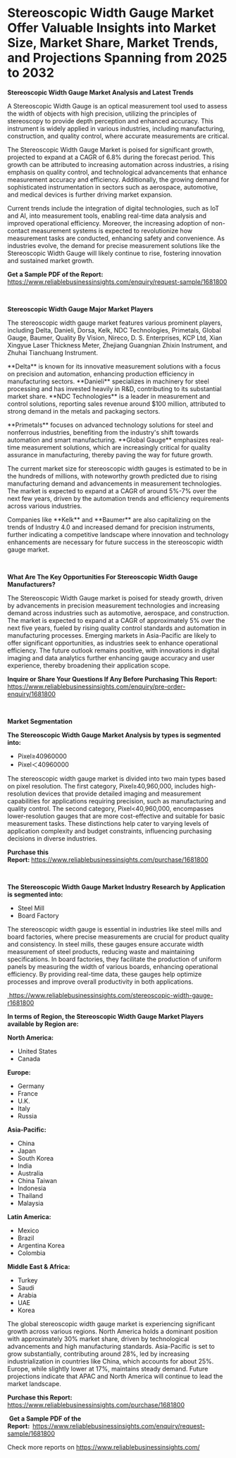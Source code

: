 <p><h1>Stereoscopic Width Gauge Market Offer Valuable Insights into Market Size, Market Share, Market Trends, and Projections Spanning from 2025 to 2032</h1></p><p><strong>Stereoscopic Width Gauge Market Analysis and Latest Trends</strong></p>
<p><p>A Stereoscopic Width Gauge is an optical measurement tool used to assess the width of objects with high precision, utilizing the principles of stereoscopy to provide depth perception and enhanced accuracy. This instrument is widely applied in various industries, including manufacturing, construction, and quality control, where accurate measurements are critical.</p><p>The Stereoscopic Width Gauge Market is poised for significant growth, projected to expand at a CAGR of 6.8% during the forecast period. This growth can be attributed to increasing automation across industries, a rising emphasis on quality control, and technological advancements that enhance measurement accuracy and efficiency. Additionally, the growing demand for sophisticated instrumentation in sectors such as aerospace, automotive, and medical devices is further driving market expansion.</p><p>Current trends include the integration of digital technologies, such as IoT and AI, into measurement tools, enabling real-time data analysis and improved operational efficiency. Moreover, the increasing adoption of non-contact measurement systems is expected to revolutionize how measurement tasks are conducted, enhancing safety and convenience. As industries evolve, the demand for precise measurement solutions like the Stereoscopic Width Gauge will likely continue to rise, fostering innovation and sustained market growth.</p></p>
<p><strong>Get a Sample PDF of the Report:&nbsp;</strong> <a href="https://www.reliablebusinessinsights.com/enquiry/request-sample/1681800?utm_campaign=2099&utm_medium=2&utm_source=Github&utm_content=ia&utm_term=24032025&utm_id=stereoscopic-width-gauge">https://www.reliablebusinessinsights.com/enquiry/request-sample/1681800</a></p>
<p>&nbsp;</p>
<p><strong>Stereoscopic Width Gauge Major Market Players</strong></p>
<p><p>The stereoscopic width gauge market features various prominent players, including Delta, Danieli, Dorsa, Kelk, NDC Technologies, Primetals, Global Gauge, Baumer, Quality By Vision, Nireco, D. S. Enterprises, KCP Ltd, Xian Xingyue Laser Thickness Meter, Zhejiang Guangnian Zhixin Instrument, and Zhuhai Tianchuang Instrument. </p><p>**Delta** is known for its innovative measurement solutions with a focus on precision and automation, enhancing production efficiency in manufacturing sectors. **Danieli** specializes in machinery for steel processing and has invested heavily in R&D, contributing to its substantial market share. **NDC Technologies** is a leader in measurement and control solutions, reporting sales revenue around $100 million, attributed to strong demand in the metals and packaging sectors.</p><p>**Primetals** focuses on advanced technology solutions for steel and nonferrous industries, benefiting from the industry's shift towards automation and smart manufacturing. **Global Gauge** emphasizes real-time measurement solutions, which are increasingly critical for quality assurance in manufacturing, thereby paving the way for future growth.</p><p>The current market size for stereoscopic width gauges is estimated to be in the hundreds of millions, with noteworthy growth predicted due to rising manufacturing demand and advancements in measurement technologies. The market is expected to expand at a CAGR of around 5%-7% over the next few years, driven by the automation trends and efficiency requirements across various industries.</p><p>Companies like **Kelk** and **Baumer** are also capitalizing on the trends of Industry 4.0 and increased demand for precision instruments, further indicating a competitive landscape where innovation and technology enhancements are necessary for future success in the stereoscopic width gauge market.</p></p>
<p>&nbsp;</p>
<p><strong>What Are The Key Opportunities For Stereoscopic Width Gauge Manufacturers?</strong></p>
<p><p>The Stereoscopic Width Gauge market is poised for steady growth, driven by advancements in precision measurement technologies and increasing demand across industries such as automotive, aerospace, and construction. The market is expected to expand at a CAGR of approximately 5% over the next five years, fueled by rising quality control standards and automation in manufacturing processes. Emerging markets in Asia-Pacific are likely to offer significant opportunities, as industries seek to enhance operational efficiency. The future outlook remains positive, with innovations in digital imaging and data analytics further enhancing gauge accuracy and user experience, thereby broadening their application scope.</p></p>
<p><strong>Inquire or Share Your Questions If Any Before Purchasing This Report:</strong> <a href="https://www.reliablebusinessinsights.com/enquiry/pre-order-enquiry/1681800?utm_campaign=2099&utm_medium=2&utm_source=Github&utm_content=ia&utm_term=24032025&utm_id=stereoscopic-width-gauge">https://www.reliablebusinessinsights.com/enquiry/pre-order-enquiry/1681800</a></p>
<p>&nbsp;</p>
<p><strong>Market Segmentation</strong></p>
<p><strong>The Stereoscopic Width Gauge Market Analysis by types is segmented into:</strong></p>
<p><ul><li>Pixel≥40960000</li><li>Pixel＜40960000</li></ul></p>
<p><p>The stereoscopic width gauge market is divided into two main types based on pixel resolution. The first category, Pixel≥40,960,000, includes high-resolution devices that provide detailed imaging and measurement capabilities for applications requiring precision, such as manufacturing and quality control. The second category, Pixel<40,960,000, encompasses lower-resolution gauges that are more cost-effective and suitable for basic measurement tasks. These distinctions help cater to varying levels of application complexity and budget constraints, influencing purchasing decisions in diverse industries.</p></p>
<p><strong>Purchase this Report:&nbsp;</strong><a href="https://www.reliablebusinessinsights.com/purchase/1681800?utm_campaign=2099&utm_medium=2&utm_source=Github&utm_content=ia&utm_term=24032025&utm_id=stereoscopic-width-gauge">https://www.reliablebusinessinsights.com/purchase/1681800</a></p>
<p>&nbsp;</p>
<p><strong>The Stereoscopic Width Gauge Market Industry Research by Application is segmented into:</strong></p>
<p><ul><li>Steel Mill</li><li>Board Factory</li></ul></p>
<p><p>The stereoscopic width gauge is essential in industries like steel mills and board factories, where precise measurements are crucial for product quality and consistency. In steel mills, these gauges ensure accurate width measurement of steel products, reducing waste and maintaining specifications. In board factories, they facilitate the production of uniform panels by measuring the width of various boards, enhancing operational efficiency. By providing real-time data, these gauges help optimize processes and improve overall productivity in both applications.</p></p>
<p><a href="https://www.reliablebusinessinsights.com/stereoscopic-width-gauge-r1681800?utm_campaign=2099&utm_medium=2&utm_source=Github&utm_content=ia&utm_term=24032025&utm_id=stereoscopic-width-gauge">&nbsp;https://www.reliablebusinessinsights.com/stereoscopic-width-gauge-r1681800</a></p>
<p><strong>In terms of Region, the Stereoscopic Width Gauge Market Players available by Region are:</strong></p>
<p>
    <p> <strong> North America: </strong>
        <ul>
            <li>United States</li>
            <li>Canada</li>
        </ul>
        </p> 
    <p> <strong> Europe: </strong>
        <ul>
            <li>Germany</li>
            <li>France</li>
            <li>U.K.</li>
            <li>Italy</li>
            <li>Russia</li>
        </ul>
        </p> 
    <p> <strong> Asia-Pacific: </strong>
        <ul>
            <li>China</li>
            <li>Japan</li>
            <li>South Korea</li>
            <li>India</li>
            <li>Australia</li>
            <li>China Taiwan</li>
            <li>Indonesia</li>
            <li>Thailand</li>
            <li>Malaysia</li>
        </ul>
        </p> 
    <p> <strong> Latin America: </strong>
        <ul>
            <li>Mexico</li>
            <li>Brazil</li>
            <li>Argentina Korea</li>
            <li>Colombia</li>
        </ul>
        </p> 
    <p> <strong> Middle East & Africa: </strong>
        <ul>
            <li>Turkey</li>
            <li>Saudi</li>
            <li>Arabia</li>
            <li>UAE</li>
            <li>Korea</li>
        </ul>
    </p>
    </p>
<p><p>The global stereoscopic width gauge market is experiencing significant growth across various regions. North America holds a dominant position with approximately 30% market share, driven by technological advancements and high manufacturing standards. Asia-Pacific is set to grow substantially, contributing around 28%, led by increasing industrialization in countries like China, which accounts for about 25%. Europe, while slightly lower at 17%, maintains steady demand. Future projections indicate that APAC and North America will continue to lead the market landscape.</p></p>
<p><strong>Purchase this Report: </strong><a href="https://www.reliablebusinessinsights.com/purchase/1681800?utm_campaign=2099&utm_medium=2&utm_source=Github&utm_content=ia&utm_term=24032025&utm_id=stereoscopic-width-gauge">https://www.reliablebusinessinsights.com/purchase/1681800</a></p>
<p>&nbsp;<strong>Get a Sample PDF of the Report:&nbsp;&nbsp;</strong><a href="https://www.reliablebusinessinsights.com/enquiry/request-sample/1681800?utm_campaign=2099&utm_medium=2&utm_source=Github&utm_content=ia&utm_term=24032025&utm_id=stereoscopic-width-gauge">https://www.reliablebusinessinsights.com/enquiry/request-sample/1681800</a></p>
<p><strong></strong></p>
<p>Check more reports on <a href="https://www.reliablebusinessinsights.com/?utm_campaign=2099&utm_medium=2&utm_source=Github&utm_content=ia&utm_term=24032025&utm_id=stereoscopic-width-gauge">https://www.reliablebusinessinsights.com/</a></p>